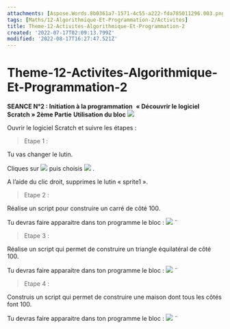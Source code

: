 ```yaml
---
attachments: [Aspose.Words.8b0361a7-1571-4c55-a222-fda785011296.003.png, Aspose.Words.8b0361a7-1571-4c55-a222-fda785011296.004.png, Aspose.Words.8b0361a7-1571-4c55-a222-fda785011296.005.png]
tags: [Maths/12-Algorithmique-Et-Programmation-2/Activites]
title: Theme-12-Activites-Algorithmique-Et-Programmation-2
created: '2022-07-17T02:09:13.799Z'
modified: '2022-08-17T16:27:47.521Z'
---
```


# Theme-12-Activites-Algorithmique-Et-Programmation-2
 
**SEANCE N°2 : Initiation à la programmation** 
**« Découvrir le logiciel Scratch » 2ème Partie**
**Utilisation du bloc** ![](@attachment/Aspose.Words.8b0361a7-1571-4c55-a222-fda785011296.003.png)


Ouvrir le logiciel Scratch et suivre les étapes :

>Etape 1 : 

Tu vas changer le lutin.

Cliques sur   ![](@attachment/Aspose.Words.8b0361a7-1571-4c55-a222-fda785011296.004.png) puis choisis ![](@attachment/Aspose.Words.8b0361a7-1571-4c55-a222-fda785011296.005.png)  . 

A l’aide du clic droit, supprimes le lutin « sprite1 ».

>Etape 2 : 

Réalise un script pour construire un carré de côté 100.

Tu devras faire apparaitre dans ton programme le bloc : 
![](@attachment/Aspose.Words.8b0361a7-1571-4c55-a222-fda785011296.003.png)                                               ¨

>Etape 3 : 

Réalise un script qui permet de construire un triangle équilatéral de côté 100. 

Tu devras faire apparaitre dans ton programme le bloc : 
![](@attachment/Aspose.Words.8b0361a7-1571-4c55-a222-fda785011296.003.png)                                               ¨

>Etape 4 : 

Construis un script qui permet de construire une maison dont tous les côtés font 100. 

Tu devras faire apparaitre dans ton programme le bloc : 
![](@attachment/Aspose.Words.8b0361a7-1571-4c55-a222-fda785011296.003.png)                                               ¨









